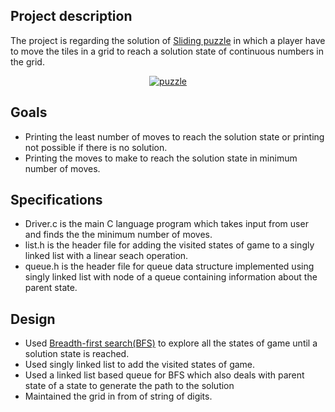
## Project description 

The project is regarding the solution of [Sliding puzzle](https://en.wikipedia.org/wiki/Sliding_puzzle) in which a player have to move the tiles in a grid to reach a solution state of continuous numbers in the grid.
<center><a href="https://imgbb.com/"><img src="https://i.ibb.co/M1VK3Tx/puzzle.gif" alt="puzzle" border="0"></a></center>

## Goals

 - Printing the least number of moves to reach the solution state or printing not possible if there is no solution.
 - Printing the moves to make to reach the solution state in minimum number of moves.

## Specifications

 - Driver.c is the main C language program which takes input from user and finds the the minimum number of moves.
 - list.h is the header file for adding the visited states of game to a singly linked list with a linear seach operation.
 - queue.h is the header file for queue data structure implemented using singly linked list with node of a queue containing information about the parent state.

## Design

 - Used [Breadth-first search(BFS)](https://en.wikipedia.org/wiki/Breadth-first_search) to explore all the states of game until a solution state is reached.
 - Used singly linked list to add the visited states of game.
 - Used a linked list based queue for BFS which also deals with parent state of a state to generate the path to the solution
 - Maintained the grid in from of string of digits.
